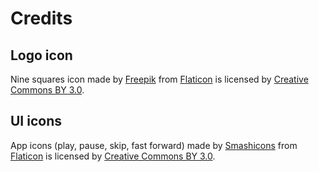 # Credits

## Logo icon

Nine squares icon made by [Freepik](https://www.freepik.com)
from [Flaticon](https://www.flaticon.com)
is licensed by [Creative Commons BY 3.0](http://creativecommons.org/licenses/by/3.0/).

## UI icons

App icons (play, pause, skip, fast forward) made by [Smashicons](https://www.flaticon.com/authors/smashicons)
from [Flaticon](https://www.flaticon.com)
is licensed by [Creative Commons BY 3.0](http://creativecommons.org/licenses/by/3.0/).

